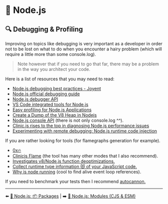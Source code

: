 # 🐢 Node.js

## 🔍 Debugging & Profiling

Improving on topics like debugging is very important as a developer in order not to be lost on what to do when you encounter a hairy problem (which will require a little more than some console.log). 

> Note however that if you need to go that far, there may be a problem in the way you architect your code.

Here is a list of resources that you may need to read:

- [Node.js debugging best practices - Joyent](https://www.joyent.com/node-js/production/debug)
- [Node.js official debugging guide](https://nodejs.org/en/docs/guides/debugging-getting-started/)
- [Node.js debugger API](https://nodejs.org/api/debugger.html)
- [VS Code integrated tools for Node.js](https://code.visualstudio.com/docs/nodejs/nodejs-tutorial#_debugging-your-node-application)
- [Easy profiling for Node.js Applications](https://nodejs.org/en/docs/guides/simple-profiling/)
- [Create a Dump of the V8 Heap in Nodejs](https://medium.com/better-programming/make-a-dump-of-the-v8-heap-and-inspect-for-your-node-app-b69f7b68c162)
- [Node.js console API](https://nodejs.org/api/console.html) (there is not only console.log ^^).
- [Clinic.js rises to the top in diagnosing Node.js performance issues](https://www.nearform.com/blog/clinicjs-rises-top-diagnosing-nodejs-performance/)
- [Experimenting with remote debugging: Node.js runtime code injection](https://blog.sqreen.com/remote-debugging-nodejs-runtime-code-injection/)

If you are rather looking for tools (for flamegraphs generation for example).

- [0x🔥](https://github.com/davidmarkclements/0x)
- [Clinicjs Flame](https://clinicjs.org/flame/) (the tool has many other modes that I also recommend).
- [Investigates v8/Node.js function deoptimizations.](https://github.com/thlorenz/deoptigate)
- [Collect runtime type information 😻 of your JavaScript code.](https://github.com/fhinkel/type-profile)
- [Why is node running](https://github.com/mafintosh/why-is-node-running) (cool to find alive event loop references).

If you need to benchmark your tests then I recommend [autocannon.](https://github.com/mcollina/autocannon)

---

⬅️ [🐢 Node.js: 📦 Packages](./packages.md) |
➡️ [🐢 Node.js: Modules (CJS & ESM)](./modules.md)